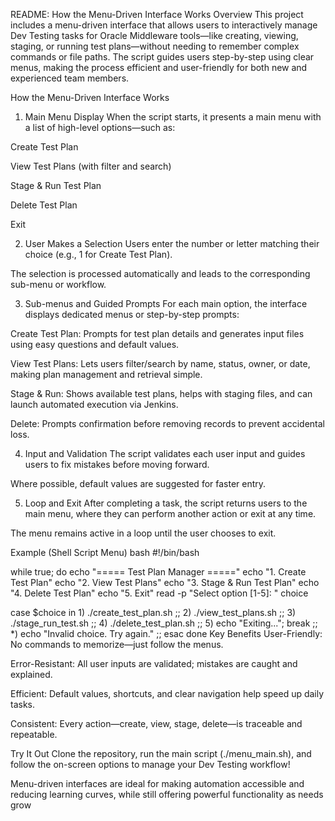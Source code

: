 README: How the Menu-Driven Interface Works
Overview
This project includes a menu-driven interface that allows users to interactively manage Dev Testing tasks for Oracle Middleware tools—like creating, viewing, staging, or running test plans—without needing to remember complex commands or file paths. The script guides users step-by-step using clear menus, making the process efficient and user-friendly for both new and experienced team members.

How the Menu-Driven Interface Works
1. Main Menu Display
When the script starts, it presents a main menu with a list of high-level options—such as:

Create Test Plan

View Test Plans (with filter and search)

Stage & Run Test Plan

Delete Test Plan

Exit

2. User Makes a Selection
Users enter the number or letter matching their choice (e.g., 1 for Create Test Plan).

The selection is processed automatically and leads to the corresponding sub-menu or workflow.

3. Sub-menus and Guided Prompts
For each main option, the interface displays dedicated menus or step-by-step prompts:

Create Test Plan: Prompts for test plan details and generates input files using easy questions and default values.

View Test Plans: Lets users filter/search by name, status, owner, or date, making plan management and retrieval simple.

Stage & Run: Shows available test plans, helps with staging files, and can launch automated execution via Jenkins.

Delete: Prompts confirmation before removing records to prevent accidental loss.

4. Input and Validation
The script validates each user input and guides users to fix mistakes before moving forward.

Where possible, default values are suggested for faster entry.

5. Loop and Exit
After completing a task, the script returns users to the main menu, where they can perform another action or exit at any time.

The menu remains active in a loop until the user chooses to exit.

Example (Shell Script Menu)
bash
#!/bin/bash

while true; do
  echo "===== Test Plan Manager ====="
  echo "1. Create Test Plan"
  echo "2. View Test Plans"
  echo "3. Stage & Run Test Plan"
  echo "4. Delete Test Plan"
  echo "5. Exit"
  read -p "Select option [1-5]: " choice

  case $choice in
    1) ./create_test_plan.sh ;;
    2) ./view_test_plans.sh ;;
    3) ./stage_run_test.sh ;;
    4) ./delete_test_plan.sh ;;
    5) echo "Exiting..."; break ;;
    *) echo "Invalid choice. Try again." ;;
  esac
done
Key Benefits
User-Friendly: No commands to memorize—just follow the menus.

Error-Resistant: All user inputs are validated; mistakes are caught and explained.

Efficient: Default values, shortcuts, and clear navigation help speed up daily tasks.

Consistent: Every action—create, view, stage, delete—is traceable and repeatable.

Try It Out
Clone the repository, run the main script (./menu_main.sh), and follow the on-screen options to manage your Dev Testing workflow!

Menu-driven interfaces are ideal for making automation accessible and reducing learning curves, while still offering powerful functionality as needs grow

